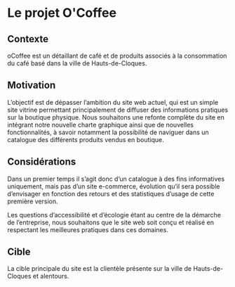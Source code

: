 # Le projet O'Coffee

## Contexte

oCoffee est un détaillant de café et de produits associés à la consommation du café basé dans la ville de Hauts-de-Cloques.

## Motivation

L’objectif est de dépasser l’ambition du site web actuel, qui est un simple site vitrine permettant principalement de diffuser des informations pratiques sur la boutique physique. Nous souhaitons une refonte complète du site en intégrant notre nouvelle charte graphique ainsi que de nouvelles fonctionnalités, à savoir notamment la possibilité de naviguer dans un catalogue des différents produits vendus en boutique. 

## Considérations

Dans un premier temps il s’agit donc d’un catalogue à des fins informatives uniquement, mais pas d’un site e-commerce, évolution qu’il sera possible d’envisager en fonction des retours et des statistiques d’usage de cette première version.

Les questions d’accessibilité et d’écologie étant au centre de la démarche de l’entreprise, nous souhaitons que le site web soit conçu et réalisé en respectant les meilleures pratiques dans ces domaines.

## Cible

La cible principale du site est la clientèle présente sur la ville de Hauts-de-Cloques et alentours.

